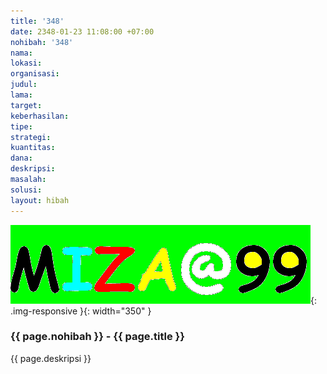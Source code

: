 ```yaml
---
title: '348'
date: 2348-01-23 11:08:00 +07:00
nohibah: '348'
nama: 
lokasi: 
organisasi: 
judul: 
lama: 
target: 
keberhasilan: 
tipe: 
strategi: 
kuantitas: 
dana: 
deskripsi: 
masalah: 
solusi: 
layout: hibah
---
```


![348](/static/img/hibahcms/348.png){: .img-responsive }{: width="350" }

### {{ page.nohibah }} - {{ page.title }}

{{ page.deskripsi }}
